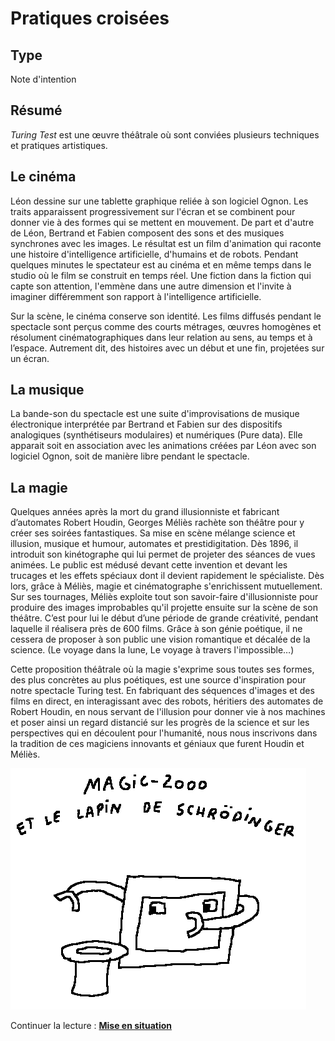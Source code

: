 Pratiques croisées
==================

Type
----

Note d'intention

Résumé
------

*Turing Test* est une œuvre théâtrale où sont conviées plusieurs techniques et pratiques artistiques.

Le cinéma
---------

Léon dessine sur une tablette graphique reliée à son logiciel Ognon. Les traits apparaissent progressivement sur l'écran et se combinent pour donner vie à des formes qui se mettent en mouvement. De part et d'autre de Léon, Bertrand et Fabien composent des sons et des musiques synchrones avec les images. Le résultat est un film d'animation qui raconte une histoire d'intelligence artificielle, d'humains et de robots. Pendant quelques minutes le spectateur est au cinéma et en même temps dans le studio où le film se construit en temps réel. Une fiction dans la fiction qui capte son attention, l'emmène dans une autre dimension et l'invite à imaginer différemment son rapport à l'intelligence artificielle.

Sur la scène, le cinéma conserve son identité. Les films diffusés pendant le spectacle sont perçus comme des courts métrages, œuvres homogènes et résolument cinématographiques dans leur relation au sens, au temps et à l’espace. Autrement dit, des histoires avec un début et une fin, projetées sur un écran.

La musique
----------

La bande-son du spectacle est une suite d'improvisations de musique électronique interprétée par Bertrand et Fabien sur des dispositifs analogiques (synthétiseurs  modulaires) et numériques (Pure data). Elle apparait soit en association avec les animations créées par Léon avec son logiciel Ognon, soit de manière libre pendant le spectacle.

La magie
--------

Quelques années après la mort du grand illusionniste et fabricant d’automates Robert Houdin, Georges Méliès rachète son théâtre pour y créer ses soirées fantastiques. Sa mise en scène mélange science et illusion, musique et humour, automates et prestidigitation. Dès 1896, il introduit son kinétographe qui lui permet de projeter des séances de vues animées. Le public est médusé devant cette invention et devant les trucages et les effets spéciaux dont il devient rapidement le spécialiste. Dès lors, grâce à Méliès, magie et cinématographe s'enrichissent mutuellement. Sur ses tournages, Méliès exploite tout son savoir-faire d'illusionniste pour produire des images improbables qu'il projette ensuite sur la scène de son théâtre. C’est pour lui le début d’une période de grande créativité, pendant laquelle il réalisera près de 600 films. Grâce à son génie poétique, il ne cessera de proposer à son public une vision romantique et décalée de la science. (Le voyage dans la lune, Le voyage à travers l'impossible…)

Cette proposition théâtrale où la magie s'exprime sous toutes ses formes, des plus concrètes au plus poétiques, est une source d'inspiration pour notre spectacle Turing test. En fabriquant des séquences d'images et des films en direct, en interagissant avec des robots, héritiers des automates de Robert Houdin, en nous servant de l'illusion pour donner vie à nos machines et poser ainsi un regard distancié sur les progrès de la science et sur les perspectives qui en découlent pour l'humanité, nous nous inscrivons dans la tradition de ces magiciens innovants et géniaux que furent Houdin et Méliès.

![](../ressources/dessin0.png)

Continuer la lecture : [**Mise en situation**](mise-en-situation.md)
